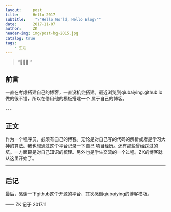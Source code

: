 ```yaml
---
layout:     post
title:      Hello 2017
subtitle:    "\"Hello World, Hello Blog\""
date:       2017-11-07
author:     ZK
header-img: img/post-bg-2015.jpg
catalog: true
tags:
    - 生活
---
```


> “🙉🙉🙉 ”


## 前言

一直在考虑搭建自己的博客，一直没机会搭建。最近浏览到qiubaiying.github.io做的很不错，所以在借用他的模板搭建一个
属于自己的博客。

<p id = "build"></p>
---

## 正文

作为一个程序员，必须有自己的博客。无论是对自己写的代码的解析或者是学习大神的算法。我也想通过这个平台记录一下自己
项目经历。还有那些曾经踩过的坑。一方面算是对自己知识的梳理。另外也是学生交流的一个过程。ZK的博客就从这里开始了。

---

## 后记

最后，感谢一下github这个开源的平台，其次感谢qiubaiying的博客模板。

—— ZK 记于 2017.11



